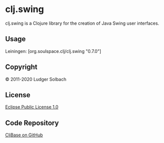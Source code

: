 clj.swing
=========
clj.swing is a Clojure library for the creation of Java Swing user interfaces.


Usage
-----
Leiningen:
[org.soulspace.clj/clj.swing "0.7.0"]

Copyright
---------
© 2011-2020 Ludger Solbach

License
-------
[Eclipse Public License 1.0](http://www.eclipse.org/legal/epl-v10.html)

Code Repository
---------------
[CljBase on GitHub](https://github.com/lsolbach/CljBase)
